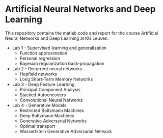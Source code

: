 # Artificial Neural Networks and Deep Learning

This repository contains the matlab code and report for the course Artificial Neural Networks and Deep Learning at KU Leuven.

- Lab 1 - Supervised learning and generalization
    - Function approximation
    - Personal regression
    - Bayesian regularization back-propagation
- Lab 2 - Recurrent neural networks
    - Hopfield networks
    - Long Short-Term Memory Networks
- Lab 3 - Deep Feature Learning
    - Principal Component Analysis
    - Stacked Autoencoders
    - Convolutional Neural Networks
- Lab 4 - Generative Models 
    - Restricted Boltzmann Machines
    - Deep Boltzmann Machines
    - Generative Adversarial Networks
    - Optimal transport
    - Wassertstein Generative Adversarial Network

   